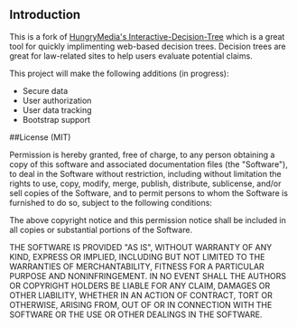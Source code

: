 ## Introduction

This is a fork of [HungryMedia's Interactive-Decision-Tree](https://github.com/hungrymedia/interactive-decision-tree)
which is a great tool for quickly implimenting web-based decision trees.  Decision trees are  great for law-related sites to
help users evaluate potential claims.

This project will make the following additions (in progress):

* Secure data
* User authorization
* User data tracking
* Bootstrap support 

##License (MIT)

Permission is hereby granted, free of charge, to any person obtaining a copy of this software and associated documentation files (the "Software"), to deal in the Software without restriction, including without limitation the rights to use, copy, modify, merge, publish, distribute, sublicense, and/or sell copies of the Software, and to permit persons to whom the Software is furnished to do so, subject to the following conditions:

The above copyright notice and this permission notice shall be included in all copies or substantial portions of the Software.

THE SOFTWARE IS PROVIDED "AS IS", WITHOUT WARRANTY OF ANY KIND, EXPRESS OR IMPLIED, INCLUDING BUT NOT LIMITED TO THE WARRANTIES OF MERCHANTABILITY, FITNESS FOR A PARTICULAR PURPOSE AND NONINFRINGEMENT. IN NO EVENT SHALL THE AUTHORS OR COPYRIGHT HOLDERS BE LIABLE FOR ANY CLAIM, DAMAGES OR OTHER LIABILITY, WHETHER IN AN ACTION OF CONTRACT, TORT OR OTHERWISE, ARISING FROM, OUT OF OR IN CONNECTION WITH THE SOFTWARE OR THE USE OR OTHER DEALINGS IN THE SOFTWARE.
